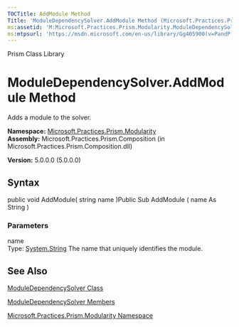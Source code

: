 ```yaml
---
TOCTitle: AddModule Method
Title: 'ModuleDependencySolver.AddModule Method (Microsoft.Practices.Prism.Modularity)'
ms:assetid: 'M:Microsoft.Practices.Prism.Modularity.ModuleDependencySolver.AddModule(System.String)'
ms:mtpsurl: 'https://msdn.microsoft.com/en-us/library/Gg405900(v=PandP.50)'
---
```


Prism Class Library

ModuleDependencySolver.AddModule Method
===========================================

Adds a module to the solver.

**Namespace:** [Microsoft.Practices.Prism.Modularity](https://msdn.microsoft.com/n:microsoft.practices.prism.modularity)
**Assembly:** Microsoft.Practices.Prism.Composition (in Microsoft.Practices.Prism.Composition.dll)

**Version:** 5.0.0.0 (5.0.0.0)

## Syntax


<span id="syntaxToggle"></span>public void AddModule( string name )Public Sub AddModule ( name As String )

### Parameters

name  
Type: [System.String](http://msdn2.microsoft.com/en-us/library/s1wwdcbf)
The name that uniquely identifies the module.

See Also
--------


[ModuleDependencySolver Class](https://msdn.microsoft.com/t:microsoft.practices.prism.modularity.moduledependencysolver)

[ModuleDependencySolver Members](https://msdn.microsoft.com/allmembers.t:microsoft.practices.prism.modularity.moduledependencysolver)

[Microsoft.Practices.Prism.Modularity Namespace](https://msdn.microsoft.com/n:microsoft.practices.prism.modularity)
